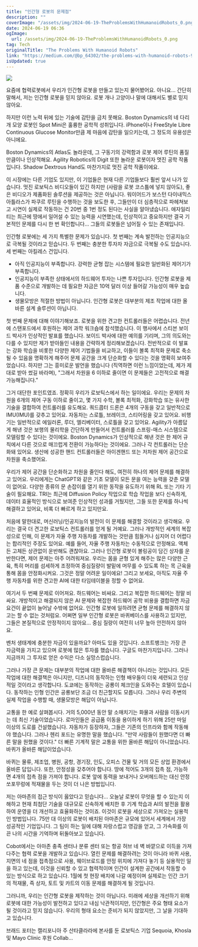 ```yaml
---
title: "인간형 로봇의 문제점"
description: ""
coverImage: "/assets/img/2024-06-19-TheProblemsWithHumanoidRobots_0.png"
date: 2024-06-19 06:36
ogImage: 
  url: /assets/img/2024-06-19-TheProblemsWithHumanoidRobots_0.png
tag: Tech
originalTitle: "The Problems With Humanoid Robots"
link: "https://medium.com/@bp_64302/the-problems-with-humanoid-robots-9d8684d62008"
isUpdated: true
---
```






<img src="/assets/img/2024-06-19-TheProblemsWithHumanoidRobots_0.png" />

요즘에 협력로봇에서 우리가 인간형 로봇을 만들고 있는지 물어봤어요. 아니요... 간단히 말해서, 저는 인간형 로봇을 믿지 않아요. 로봇 개나 고양이나 말에 대해서도 별로 믿지 않아요.

하지만 이런 노력 뒤에 있는 기술에 감탄을 금치 못해요. Boston Dynamics의 네 다리 개 모양 로봇인 Spot Mini은 훌륭한 공학적 성취입니다. iPhone이나 FreeStyle Libre Continuous Glucose Monitor만큼 제 마음에 감탄을 일으키는데, 그 정도의 유용성은 아니에요.

Boston Dynamics의 Atlas도 놀라운데, 그 구동기의 강력함과 로봇 제어 루틴의 품질만큼이나 인상적해요. Agility Robotics의 Digit 또한 놀라운 로봇이자 멋진 공학 작품입니다. Shadow Dextrous Hand도 마찬가지로 멋진 공학 작품이에요.

<div class="content-ad"></div>

이 시장에는 다른 기업도 있지만, 이 기업들은 현재 다른 기업들보다 훨씬 앞서 나가 있습니다. 멋진 로보틱스 비디오들이 있긴 하지만 (사람을 로봇 코스튬에 넣지 않아도), 좋은 비디오가 제품화된 솔루션을 제공하는 것은 아닙니다. 워이어드가 보스턴 다이내믹스 아틀라스가 파쿠르 루틴을 수행하는 것을 보도한 후, 그들만이 더 심층적으로 파헤쳐보고 시연이 실제로 작동하는 건 20번 중 1번 정도 된다는 사실을 알아냈습니다. 애자일리티는 최근에 땅에서 일어설 수 있는 능력을 시연했는데, 인상적이고 중요하지만 결국 기본적인 문제를 다시 한 번 확인합니다... 그들의 로봇들은 넘어질 수 있는 존재입니다.

인간형 로봇에는 세 가지 특별한 문제가 있습니다. 첫 번째는 계속 발전하는 인공지능으로 극복될 것이라고 믿습니다. 두 번째는 충분한 투자자 자금으로 극복될 수도 있습니다. 세 번째는 아킬레스 건입니다.

- 아직 인공지능이 부족합니다. 강력한 균형 잡는 시스템에 필요한 일반화된 제어기가 부족합니다.
- 인공지능이 부족한 상태에서의 하드웨어 투자는 나쁜 투자입니다. 인간형 로봇을 제품 수준으로 개발하는 데 필요한 자금은 10억 달러 이상 들어갈 가능성이 매우 높습니다.
- 생물모방은 적절한 방법이 아닙니다. 인간형 로봇은 대부분의 제조 작업에 대한 올바른 설계 솔루션이 아닙니다.

첫 번째 문제에 대해 이야기해보죠. 로봇을 위한 견고한 컨트롤러들은 어렵습니다. 전년에 스탠포드에서 후원하는 제어 과학 워크숍에 참석했습니다. 이 행사에서 스티븐 보이드 박사가 인상적인 발표를 했습니다. 보이드 박사에 대한 예의를 기리며, 그의 의도와는 다를 수 있지만 제가 받아들인 내용을 간략하게 정리해보겠습니다. 전반적으로 이 발표는 강화 학습을 비롯한 다양한 제어 기법들을 비교하고, 이들이 볼록 최적화 문제로 축소될 수 있음을 명확하게 해주어 문제 공간을 크게 단순화할 수 있다는 것을 명확히 보여주었습니다. 하지만 그는 흥미로운 발언을 했습니다 (직역하면 이런 느낌이었는데, 제가 제대로 받아 썼길 바라며), "그래서 차원을 6 이하로 줄이면 이 문제들은 고전적으로 해결 가능해집니다."

<div class="content-ad"></div>

그거 대단한 포인트였죠. 정확히 우리가 로보틱스에서 하는 일이에요. 우리는 문제의 차원을 6개의 제어 구동 이하로 줄이고, 몇 가지 수학, 볼록 최적화, 강화학습 또는 유사한 기술을 결합하여 컨트롤러를 유도해요. 쿼드콥터 드론은 4개의 구동을 갖고 일반적으로 IMU(IMU)를 갖추고 있어요. 자동차는 스로틀, 브레이크, 스티어링을 갖고 있어요. 비행기는 일반적으로 에일러론, 루더, 엘리베이터, 스로틀을 갖고 있어요. Agility가 아름답게 해낸 것은 보행의 물리학을 간단하게 만들어서 컨트롤러를 스프링-매스 시스템으로 모델링할 수 있다는 것이에요. Boston Dynamics가 인상적으로 해낸 것은 한 제어 규칙에서 다른 것으로 매끄럽게 전환이 가능하다는 것이에요. 그러나 각 컨트롤러는 단순화돼 있어요. 생산에 성공한 핸드 컨트롤러들은 아이겐핸드 또는 저차원 제어 공간으로 차원을 축소했어요.

우리가 제어 공간을 단순화하고 차원을 줄인다 해도, 여전히 하나의 제어 문제를 해결하고 있어요. 우리에게는 ChatGPT와 같은 기초 모델이 모든 문을 여는 능력을 갖춘 모델이 없어요. 다양한 종류의 문 손잡이를 열기 위한 동작을 유도하기 위해 RL 또는 기타 기술이 필요해요. TRI는 최근에 Diffusion Policy 작업으로 학습 작업을 보다 신속하게, 데이터 효율적인 방식으로 보여준 인상적인 성과를 거뒀지만, 그들 또한 문제를 하나씩 해결하고 있어요, 비록 더 빠르게 하고 있지만요.

처음에 말한대로, 머신러닝/인공지능의 발전이 이 문제를 해결할 것이라고 생각해요. 우리는 결국 더 견고한 로보틱스 컨트롤러를 얻게 될 거예요. 그러나 개방적인 세계의 복잡성으로 인해, 이 문제가 자율 주행 자동차를 개발하는 것만큼 힘들거나 심지어 더 어렵다는 합리적인 주장도 있어요. 예를 들어, 자율 주행 자동차는 수동적으로 안정해요. 액체든 고체든 상관없이 운반해도 괜찮아요. 그러나 인간형 로봇이 볼링공이 담긴 상자를 운반한다면, 제어 문제는 아주 어려워져요. 우리는 몸을 균형 있게 해주는 많은 다양한 근육, 특히 머리를 섬세하게 조정하여 중심질량이 발밑에 머무를 수 있도록 하는 목 근육을 통해 몸을 안정화시켜요. 그것은 정말 어려운 일이에요! 그리고 보세요, 아직도 자율 주행 자동차를 위한 견고한 AI에 대한 타임테이블을 정할 수 없어요.

여기서 두 번째 문제로 이어져요. 하드웨어는 비싸요. 그리고 복잡한 하드웨어는 정말 비싸요. 개방적이고 해결되지 않은 AI 문제와 복잡한 하드웨어 공학 비용을 결합하면 자금 요건이 끝없이 늘어날 수밖에 없어요. 인간형 로봇에 일하려면 균형 문제를 해결하지 않고는 할 수 없는 것처럼요. 어쩌면 일부 인간형 로봇은 바퀴베이스를 사용하고 있지만, 그들은 본질적으로 안정적이지 않아요... 중심 질량이 여전히 너무 높아 안전하지 않아요.

<div class="content-ad"></div>

벤처 생태계에 충분한 자금이 있을까요? 아마도 있을 것입니다. 소프트뱅크는 가장 큰 자금력을 가지고 있으며 로봇에 많은 투자를 했습니다. 구글도 마찬가지입니다. 그러나 지금까지 그 투자로 얻은 수익은 다소 실망스럽습니다.

그러나 가장 큰 문제는 대부분의 작업에 대한 올바른 해결책이 아니라는 것입니다. 모든 작업에 대한 해결책은 아니지만, 디즈니의 동작하는 인형 배우들이 더욱 세련되고 인상적일 것이라고 생각합니다. 도쿄에는 동작하는 공룡이 체크인을 도와주는 호텔이 있습니다. 동작하는 인형 인간은 공룡보단 조금 더 친근할지도 모릅니다. 그러나 우리 주변의 실제 작업을 수행할 때, 생물모방은 해답이 아닙니다.

교통을 한 예로 살펴봅시다. 거의 5,000년 동안 말 소매치기는 화물과 사람을 이동시키는 데 최신 기술이었습니다. 로마인들은 공급품 이동을 용이하게 하기 위해 25만 마일 이상의 도로를 건설했습니다. 자동차가 등장하자, 그들은 기존의 인프라와 함께 작동해야 했습니다. 그러나 헨리 포드는 유명한 말을 했습니다. "만약 사람들이 원했다면 더 빠른 말을 원했을 것이다." 더 빠른 기계적 말은 교통을 위한 올바른 해답이 아니었습니다. 바퀴가 올바른 해답이었습니다.

바퀴는 물류, 제조업, 병원, 공항, 경기장, 인도, 오피스 건물 및 거의 모든 상업 환경에서 올바른 답입니다. 또한, 안정성을 갖추어야 합니다. 땅에 적어도 3개의 접촉 점, 가능하면 4개의 접촉 점을 가져야 합니다. 로봇 앞에 동력을 보내거나 오버헤드하는 대신 안정 쏘포무렁에 적재물을 두는 것이 더 나은 방법입니다.

<div class="content-ad"></div>

저는 아마존의 접근 방식이 옳았다고 믿습니다... 오늘날 로봇이 무엇을 할 수 있는지 이해하고 현재 최첨단 기술을 대규모로 신속하게 배치한 후 기계 학습과 AI의 발전을 활용하여 운영을 더 개선하고 효율화하는 것이죠. 이것이 로봇을 세상으로 가져오는 실용적인 방법입니다. 75만 대 이상의 로봇이 배치된 아마존은 규모에 있어서 세계에서 가장 성공적인 기업입니다. 그 팀이 하는 일에 대해 자랑스럽고 영감을 얻고, 그 가속화를 이끈 나의 시간을 기억하며 뒤돌아보고 있습니다.

Cobot에서는 아마존 충족 센터나 분류 센터 또는 항공 허브 네 벽 바깥으로 이득을 가져다주는 협력 로봇을 개발하고 있습니다. 열린 문제를 해결하려는 것이 아니라 바퀴 사용, 지면의 네 점을 접촉점으로 사용, 웨이브로드를 안정 위치에 가져다 놓기 등 실용적인 일을 하고 있는데, 이것을 신뢰할 수 있고 협력적이며 인간이 설계한 공간에서 작동할 수 있는 방식으로 하고 있습니다. 1월에 첫 현장 배치에 나갈 예정이며 실제로는 인간 크기의 적재물, 즉 상자, 토트 및 카트의 이동 문제를 해결하게 될 것입니다.

그러니까, 우리는 인간형 로봇을 제작하는 것이 아닙니다. 미래에 세상을 개선하기 위해 로봇에 대한 가능성이 발전하고 있다고 내심 낙관적이지만, 인간형은 주요 형태 요소가 될 것이라고 믿지 않습니다. 우리의 형태 요소는 준비가 되지 않았지만, 그 날을 기대하고 있습니다.

브래드 포터는 캘리포니아 주 산타클라라에 본사를 둔 로보틱스 기업 Sequoia, Khosla 및 Mayo Clinic 후원 Collab...
